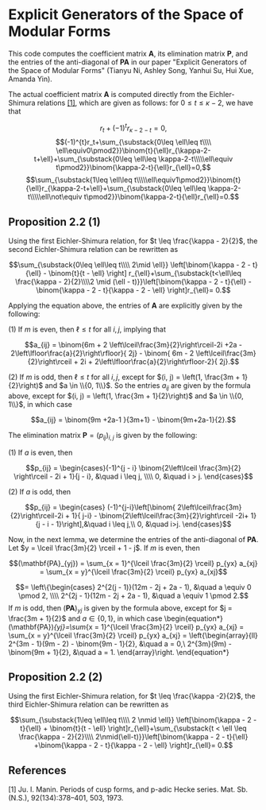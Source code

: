 # Explicit Generators of the Space of Modular Forms
This code computes the coefficient matrix $\mathbf{A}$, its elimination matrix $\mathbf{P}$, and the entries of the anti-diagonal of $\mathbf{PA}$ in our paper "Explicit Generators of the Space of Modular Forms" (Tianyu Ni, Ashley Song, Yanhui Su, Hui Xue, Amanda Yin).

The actual coefficient matrix $\mathbf{A}$ is computed directly from the Eichler-Shimura relations [[1]](#1), which are given as follows: for $0\leq t\leq \kappa-2$, we have that

$$r_t+(-1)^{t}r_{\kappa-2-t}=0,$$
$$(-1)^{t}r_t+\sum_{\substack{0\leq \ell\leq t\\\\ \ell\equiv0\pmod2}}\binom{t}{\ell}r_{\kappa-2-t+\ell}+\sum_{\substack{0\leq \ell\leq \kappa-2-t\\\\\ell\equiv t\pmod2}}\binom{\kappa-2-t}{\ell}r_{\ell}=0,$$
$$\sum_{\substack{1\leq \ell\leq t\\\\\ell\equiv1\pmod2}}\binom{t}{\ell}r_{\kappa-2-t+\ell}+\sum_{\substack{0\leq \ell\leq \kappa-2-t\\\\\ell\not\equiv t\pmod2}}\binom{\kappa-2-t}{\ell}r_{\ell}=0.$$

## Proposition 2.2 (1)

Using the first Eichler-Shimura relation, for $t \leq \frac{\kappa - 2}{2}$, the second Eichler-Shimura relation can be rewritten as

$$\sum_{\substack{0\leq \ell\leq t\\\\ 2\mid \ell}} \left[\binom{\kappa - 2 - t}{\ell} - \binom{t}{t - \ell} \right] r_{\ell}+\sum_{\substack{t<\ell\leq \frac{\kappa - 2}{2}\\\\2 \mid (\ell - t)}}\left[\binom{\kappa - 2 - t}{\ell} -\binom{\kappa - 2 - t}{\kappa - 2 - \ell} \right]r_{\ell}= 0.$$

Applying the equation above, the entries of $\mathbf{A}$ are explicitly given by the following:

(1) If $m$ is even, then $\ell \leq t$ for all $i, j$, implying that

$$a_{ij} = \binom{6m + 2 \left\lceil\frac{3m}{2}\right\rceil-2i +2a - 2\left\lfloor\frac{a}{2}\right\rfloor}{ 2j} - \binom{ 6m - 2 \left\lceil\frac{3m}{2}\right\rceil + 2i + 2\left\lfloor\frac{a}{2}\right\rfloor-2}{ 2j}.$$

(2) If $m$ is odd, then $\ell \leq t$ for all $i, j$, except for $(i, j) = \left(1, \frac{3m + 1}{2}\right)$ and $a \in \\{0, 1\\}$. So the entries $a_{ij}$ are given by the formula above, except for $(i, j) = \left(1, \frac{3m + 1}{2}\right)$ and $a \in \\{0, 1\\}$, in which case

$$a_{ij} = \binom{9m +2a-1 }{3m+1} - \binom{9m+2a-1}{2}.$$

The elimination matrix $\mathbf{P}=(p_{ij})_{i, j}$ is given by the following:

(1) If $a$ is even, then 

$$p_{ij} = \begin{cases}(-1)^{j - i} \binom{2\left\lceil \frac{3m}{2} \right\rceil - 2i + 1}{j - i}, &\quad i \leq j, \\\\ 0, &\quad i > j. \end{cases}$$
        
(2) If $a$ is odd, then 

$$p_{ij} = \begin{cases} 
      (-1)^{j-i}\left[\binom{ 2\left\lceil\frac{3m}{2}\right\rceil-2i + 1}{ j-i} - \binom{2\left\lceil\frac{3m}{2}\right\rceil -2i+ 1}{j - i - 1}\right],&\quad i \leq j,\\
      0, &\quad i>j.
   \end{cases}$$


Now, in the next lemma, we determine the entries of the anti-diagonal of $\mathbf{P}\mathbf{A}$.
Let $y = \lceil \frac{3m}{2} \rceil + 1 - j$. If $m$ is even, then

$$(\mathbf{PA}_{yj}) = \sum_{x = 1}^{\lceil \frac{3m}{2} \rceil} p_{yx} a_{xj} = \sum_{x = y}^{\lceil \frac{3m}{2} \rceil} p_{yx} a_{xj}$$


$$= \left\{\begin{cases} 2^{2(j - 1)}(12m - 2j + 2a - 1), &\quad a \equiv 0 \pmod 2, \\\\ 2^{2j - 1}(12m - 2j + 2a - 1), &\quad a \equiv 1 \pmod 2.$$
    If $m$ is odd, then $(\mathbf{PA})_{yj}$ is given by the formula above, except for $j = \frac{3m + 1}{2}$ and $a \in \{0, 1\}$, in which case
    \begin{equation*}
        (\mathbf{PA})_{yj}=\sum_{x = 1}^{\lceil \frac{3m}{2} \rceil} p_{yx} a_{xj} = \sum_{x = y}^{\lceil \frac{3m}{2} \rceil} p_{yx} a_{xj} = \left\{\begin{array}{ll}
            2^{3m - 1}(9m - 2) - \binom{9m - 1}{2}, &\quad a = 0,\\
            2^{3m}(9m) - \binom{9m + 1}{2}, &\quad a = 1.
    \end{array}\right.
    \end{equation*}

## Proposition 2.2 (2)

Using the first Eichler-Shimura relation, for $t \leq \frac{\kappa -2}{2}$, the third Eichler-Shimura relation can be rewritten as

$$\sum_{\substack{1\leq \ell\leq t\\\\ 2 \nmid \ell}} \left[\binom{\kappa - 2 - t}{\ell} + \binom{t}{t - \ell} \right]r_{\ell}+\sum_{\substack{t < \ell \leq \frac{\kappa - 2}{2}\\\\ 2\nmid(\ell-t)}}\left[\binom{\kappa - 2 - t}{\ell} +\binom{\kappa - 2 - t}{\kappa - 2 - \ell} \right]r_{\ell}= 0.$$

## References
<a id="1">[1]</a>
Ju. I. Manin. Periods of cusp forms, and p-adic Hecke series. Mat. Sb. (N.S.), 92(134):378–401, 503, 1973.
